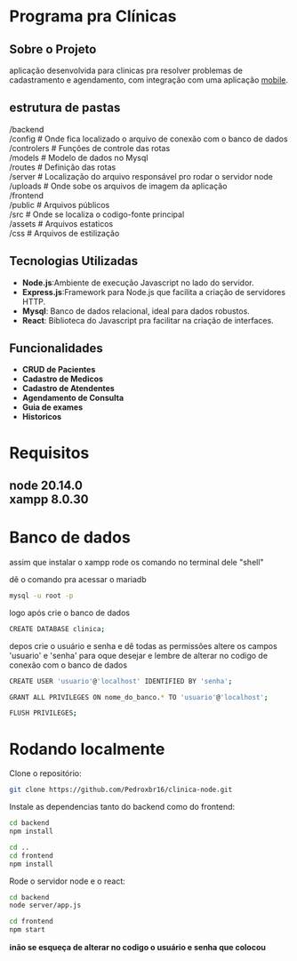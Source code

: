 # Programa pra Clínicas

## Sobre o Projeto
aplicação desenvolvida para clinicas pra resolver problemas de cadastramento e agendamento, com integração com uma aplicação [mobile](https://github.com/Pedroxbr16/clinica-mobiile).

## estrutura de pastas

/backend <br/>
    /config         # Onde fica localizado o arquivo de conexão com o banco de dados <br/>
    /controlers     # Funções de controle das rotas <br/>
    /models         # Modelo de dados no Mysql <br/>
    /routes         # Definição das rotas <br/>
    /server         # Localização do arquivo responsável pro rodar o servidor node <br/>
    /uploads        # Onde sobe os arquivos de imagem da aplicação <br/>
/frontend <br/>
    /public         # Arquivos públicos <br/>
    /src            # Onde se localiza o codigo-fonte principal  <br/>
        /assets     # Arquivos estaticos <br/>
        /css        # Arquivos de estilização <br/>




## Tecnologias Utilizadas

- **Node.js**:Ambiente de execução Javascript no lado do servidor.
- **Express.js**:Framework para Node.js que facilita a criação de servidores HTTP.
- **Mysql**: Banco de dados relacional, ideal para dados robustos.
- **React**: Biblioteca do Javascript pra facilitar na criação de interfaces.

## Funcionalidades

- **CRUD de Pacientes**
- **Cadastro de  Medicos**
- **Cadastro de Atendentes**
- **Agendamento de Consulta**
- **Guia de exames**
- **Historicos**

# Requisitos

node 20.14.0  </br>
xampp 8.0.30
-------------
# Banco de dados
assim que instalar o xampp rode os comando no terminal dele "shell" 

dê o comando pra acessar o mariadb
```bash
mysql -u root -p
```
logo após crie o banco de dados
```bash
CREATE DATABASE clinica;
```
depos crie o usuário e senha e dê todas as permissões
altere os campos 'usuario' e 'senha' para oque desejar
e lembre de alterar no codigo de conexão com o banco de dados

```bash
CREATE USER 'usuario'@'localhost' IDENTIFIED BY 'senha';
```
```bash
GRANT ALL PRIVILEGES ON nome_do_banco.* TO 'usuario'@'localhost';
```

```bash
FLUSH PRIVILEGES;
```

# Rodando localmente

Clone o repositório:
```bash
git clone https://github.com/Pedroxbr16/clinica-node.git
```

Instale as dependencias tanto do backend como do frontend:

```bash
cd backend
npm install
```
```bash
cd ..
cd frontend
npm install
```

Rode o servidor node e o react:

```bash
cd backend
node server/app.js
```

```bash
cd frontend
npm start
```

**ℹ️não se esqueça de alterar no codigo o usuário e senha que colocou**
